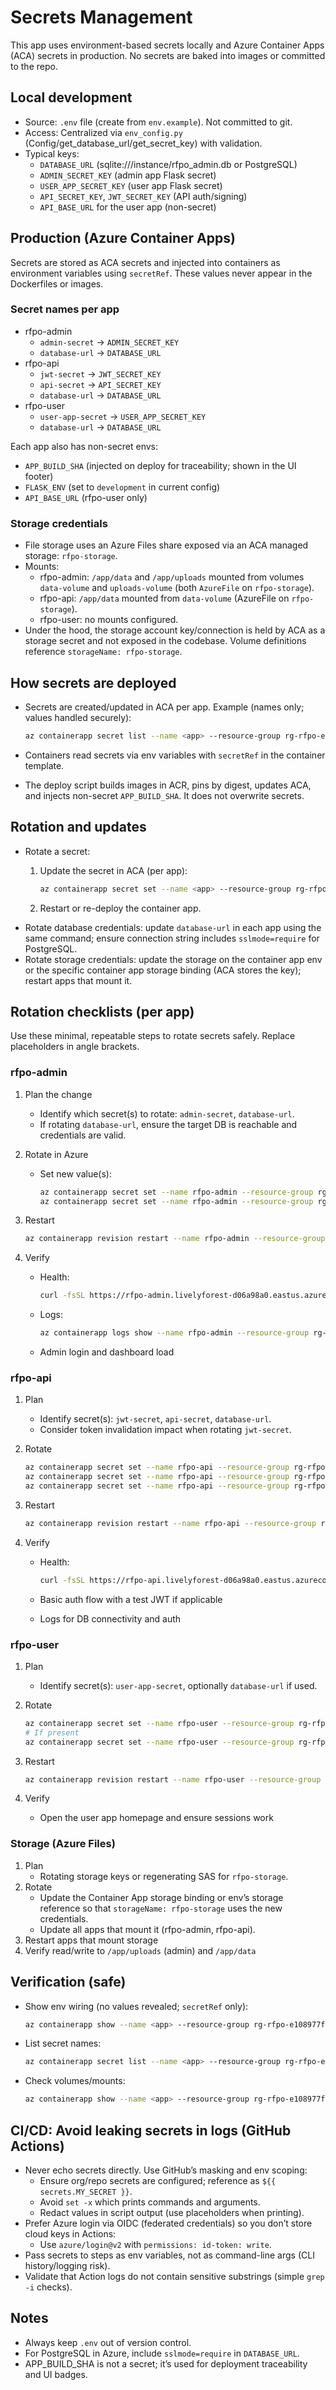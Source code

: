 # Secrets Management

This app uses environment-based secrets locally and Azure Container Apps (ACA) secrets in production. No secrets are baked into images or committed to the repo.

## Local development

- Source: `.env` file (create from `env.example`). Not committed to git.
- Access: Centralized via `env_config.py` (Config/get_database_url/get_secret_key) with validation.
- Typical keys:
  - `DATABASE_URL` (sqlite:///instance/rfpo_admin.db or PostgreSQL)
  - `ADMIN_SECRET_KEY` (admin app Flask secret)
  - `USER_APP_SECRET_KEY` (user app Flask secret)
  - `API_SECRET_KEY`, `JWT_SECRET_KEY` (API auth/signing)
  - `API_BASE_URL` for the user app (non-secret)

## Production (Azure Container Apps)

Secrets are stored as ACA secrets and injected into containers as environment variables using `secretRef`. These values never appear in the Dockerfiles or images.

### Secret names per app

- rfpo-admin
  - `admin-secret` → `ADMIN_SECRET_KEY`
  - `database-url` → `DATABASE_URL`
- rfpo-api
  - `jwt-secret` → `JWT_SECRET_KEY`
  - `api-secret` → `API_SECRET_KEY`
  - `database-url` → `DATABASE_URL`
- rfpo-user
  - `user-app-secret` → `USER_APP_SECRET_KEY`
  - `database-url` → `DATABASE_URL`

Each app also has non-secret envs:

- `APP_BUILD_SHA` (injected on deploy for traceability; shown in the UI footer)
- `FLASK_ENV` (set to `development` in current config)
- `API_BASE_URL` (rfpo-user only)

### Storage credentials

- File storage uses an Azure Files share exposed via an ACA managed storage: `rfpo-storage`.
- Mounts:
  - rfpo-admin: `/app/data` and `/app/uploads` mounted from volumes `data-volume` and `uploads-volume` (both `AzureFile` on `rfpo-storage`).
  - rfpo-api: `/app/data` mounted from `data-volume` (AzureFile on `rfpo-storage`).
  - rfpo-user: no mounts configured.
- Under the hood, the storage account key/connection is held by ACA as a storage secret and not exposed in the codebase. Volume definitions reference `storageName: rfpo-storage`.

## How secrets are deployed

- Secrets are created/updated in ACA per app. Example (names only; values handled securely):

  ```bash
  az containerapp secret list --name <app> --resource-group rg-rfpo-e108977f
  ```

- Containers read secrets via env variables with `secretRef` in the container template.
- The deploy script builds images in ACR, pins by digest, updates ACA, and injects non-secret `APP_BUILD_SHA`. It does not overwrite secrets.

## Rotation and updates

- Rotate a secret:
  1. Update the secret in ACA (per app):

     ```bash
     az containerapp secret set --name <app> --resource-group rg-rfpo-e108977f --secrets <name>=<newValue>
     ```

  2. Restart or re-deploy the container app.
- Rotate database credentials: update `database-url` in each app using the same command; ensure connection string includes `sslmode=require` for PostgreSQL.
- Rotate storage credentials: update the storage on the container app env or the specific container app storage binding (ACA stores the key); restart apps that mount it.

## Rotation checklists (per app)

Use these minimal, repeatable steps to rotate secrets safely. Replace placeholders in angle brackets.

### rfpo-admin

1. Plan the change
   - Identify which secret(s) to rotate: `admin-secret`, `database-url`.
   - If rotating `database-url`, ensure the target DB is reachable and credentials are valid.
2. Rotate in Azure
   - Set new value(s):

     ```bash
     az containerapp secret set --name rfpo-admin --resource-group rg-rfpo-e108977f --secrets admin-secret=<NEW_RANDOM_64_HEX>
     az containerapp secret set --name rfpo-admin --resource-group rg-rfpo-e108977f --secrets database-url='<NEW_PG_URL_WITH_sslmode=require>'
     ```

3. Restart

   ```bash
   az containerapp revision restart --name rfpo-admin --resource-group rg-rfpo-e108977f
   ```

4. Verify
   - Health:

     ```bash
     curl -fsSL https://rfpo-admin.livelyforest-d06a98a0.eastus.azurecontainerapps.io/health
     ```

   - Logs:

     ```bash
     az containerapp logs show --name rfpo-admin --resource-group rg-rfpo-e108977f --tail 50
     ```

   - Admin login and dashboard load

### rfpo-api

1. Plan
   - Identify secret(s): `jwt-secret`, `api-secret`, `database-url`.
   - Consider token invalidation impact when rotating `jwt-secret`.
2. Rotate

   ```bash
   az containerapp secret set --name rfpo-api --resource-group rg-rfpo-e108977f --secrets jwt-secret=<NEW_RANDOM_64_HEX>
   az containerapp secret set --name rfpo-api --resource-group rg-rfpo-e108977f --secrets api-secret=<NEW_RANDOM_64_HEX>
   az containerapp secret set --name rfpo-api --resource-group rg-rfpo-e108977f --secrets database-url='<NEW_PG_URL_WITH_sslmode=require>'
   ```

3. Restart

   ```bash
   az containerapp revision restart --name rfpo-api --resource-group rg-rfpo-e108977f
   ```

4. Verify
   - Health:

     ```bash
     curl -fsSL https://rfpo-api.livelyforest-d06a98a0.eastus.azurecontainerapps.io/api/health
     ```

   - Basic auth flow with a test JWT if applicable
   - Logs for DB connectivity and auth

### rfpo-user

1. Plan
   - Identify secret(s): `user-app-secret`, optionally `database-url` if used.
2. Rotate

   ```bash
   az containerapp secret set --name rfpo-user --resource-group rg-rfpo-e108977f --secrets user-app-secret=<NEW_RANDOM_64_HEX>
   # If present
   az containerapp secret set --name rfpo-user --resource-group rg-rfpo-e108977f --secrets database-url='<NEW_PG_URL_WITH_sslmode=require>'
   ```

3. Restart

   ```bash
   az containerapp revision restart --name rfpo-user --resource-group rg-rfpo-e108977f
   ```

4. Verify
   - Open the user app homepage and ensure sessions work

### Storage (Azure Files)

1. Plan
   - Rotating storage keys or regenerating SAS for `rfpo-storage`.
2. Rotate
   - Update the Container App storage binding or env’s storage reference so that `storageName: rfpo-storage` uses the new credentials.
   - Update all apps that mount it (rfpo-admin, rfpo-api).
3. Restart apps that mount storage
4. Verify read/write to `/app/uploads` (admin) and `/app/data`

## Verification (safe)

- Show env wiring (no values revealed; `secretRef` only):

  ```bash
  az containerapp show --name <app> --resource-group rg-rfpo-e108977f --query "properties.template.containers[0].env" -o table
  ```

- List secret names:

  ```bash
  az containerapp secret list --name <app> --resource-group rg-rfpo-e108977f -o table
  ```

- Check volumes/mounts:

  ```bash
  az containerapp show --name <app> --resource-group rg-rfpo-e108977f --query "{volumes:properties.template.volumes, mounts:properties.template.containers[0].volumeMounts}" -o json
  ```

## CI/CD: Avoid leaking secrets in logs (GitHub Actions)

- Never echo secrets directly. Use GitHub’s masking and env scoping:
  - Ensure org/repo secrets are configured; reference as `${{ secrets.MY_SECRET }}`.
  - Avoid `set -x` which prints commands and arguments.
  - Redact values in script output (use placeholders when printing).
- Prefer Azure login via OIDC (federated credentials) so you don’t store cloud keys in Actions:
  - Use `azure/login@v2` with `permissions: id-token: write`.
- Pass secrets to steps as env variables, not as command-line args (CLI history/logging risk).
- Validate that Action logs do not contain sensitive substrings (simple `grep -i` checks).

## Notes

- Always keep `.env` out of version control.
- For PostgreSQL in Azure, include `sslmode=require` in `DATABASE_URL`.
- APP_BUILD_SHA is not a secret; it’s used for deployment traceability and UI badges.
